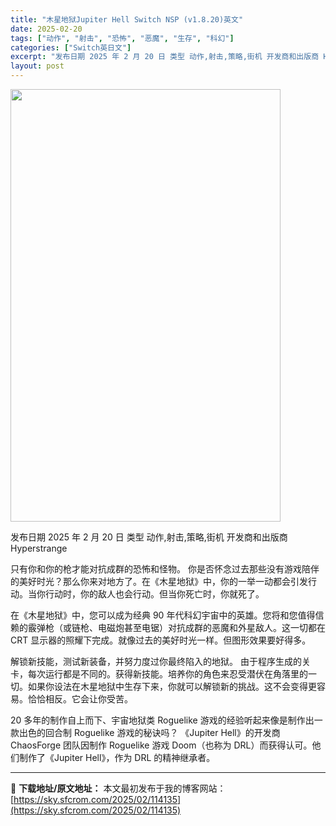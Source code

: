 ```yaml
---
title: "木星地狱Jupiter Hell Switch NSP (v1.8.20)英文"
date: 2025-02-20
tags: ["动作", "射击", "恐怖", "恶魔", "生存", "科幻"]
categories: ["Switch英日文"]
excerpt: "发布日期 2025 年 2 月 20 日 类型 动作,射击,策略,街机 开发商和出版商 Hyperstrange 只有你和你的枪才能对抗成群的恐怖和怪物。 你是否怀念过去那些没有游戏陪伴的美好时光？那么你来对地方了。在《木星地狱》中，你的一举一动都会引发行动。当你行动时，你的敌人也会行动。但当你死亡&hellip;"
layout: post
---
```


<img class="aligncenter size-full wp-image-114114" src="https://sky.sfcrom.com/wp-content/uploads/2025/02/2025022002430070.webp" alt="" width="432" height="692" />

发布日期 2025 年 2 月 20 日
类型 动作,射击,策略,街机
开发商和出版商 Hyperstrange

只有你和你的枪才能对抗成群的恐怖和怪物。
你是否怀念过去那些没有游戏陪伴的美好时光？那么你来对地方了。在《木星地狱》中，你的一举一动都会引发行动。当你行动时，你的敌人也会行动。但当你死亡时，你就死了。

在《木星地狱》中，您可以成为经典 90 年代科幻宇宙中的英雄。您将和您值得信赖的霰弹枪（或链枪、电磁炮甚至电锯）对抗成群的恶魔和外星敌人。这一切都在 CRT 显示器的照耀下完成。就像过去的美好时光一样。但图形效果要好得多。

解锁新技能，测试新装备，并努力度过你最终陷入的地狱。
由于程序生成的关卡，每次运行都是不同的。获得新技能。培养你的角色来忍受潜伏在角落里的一切。如果你设法在木星地狱中生存下来，你就可以解锁新的挑战。这不会变得更容易。恰恰相反。它会让你受苦。

20 多年的制作自上而下、宇宙地狱类 Roguelike 游戏的经验听起来像是制作出一款出色的回合制 Roguelike 游戏的秘诀吗？
《Jupiter Hell》的开发商 ChaosForge 团队因制作 Roguelike 游戏 Doom（也称为 DRL）而获得认可。他们制作了《Jupiter Hell》，作为 DRL 的精神继承者。

---
📖 **下载地址/原文地址：** 本文最初发布于我的博客网站：[https://sky.sfcrom.com/2025/02/114135](https://sky.sfcrom.com/2025/02/114135)
